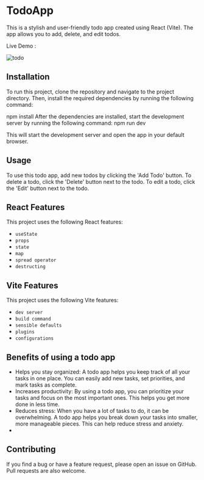# TodoApp

This is a stylish and user-friendly todo app created using React (Vite). The app allows you to add, delete, and edit todos. 

Live Demo : 

![todo](https://github.com/SumeshSudhi/TodoApp/assets/155970384/5a5b91b6-3dcc-4088-b7a6-ba7456aaafc7)

## Installation

To run this project, clone the repository and navigate to the project directory. Then, install the required dependencies by running the following command:

npm install
After the dependencies are installed, start the development server by running the following command:
npm run dev

This will start the development server and open the app in your default browser.

## Usage

To use this todo app, add new todos by clicking the 'Add Todo' button. To delete a todo, click the 'Delete' button next to the todo. To edit a todo, click the 'Edit' button next to the todo.

## React Features

This project uses the following React features:

- `useState`
- `props`
- `state`
- `map`
- `spread operator`
- `destructing`

## Vite Features

This project uses the following Vite features:

- `dev server`
- `build command`
- `sensible defaults`
- `plugins`
- `configurations`
 
## Benefits of using a todo app 
- Helps you stay organized: A todo app helps you keep track of all your tasks in one place. You can easily add new tasks, set priorities, and mark tasks as complete.
- Increases productivity: By using a todo app, you can prioritize your tasks and focus on the most important ones. This helps you get more done in less time.
- Reduces stress: When you have a lot of tasks to do, it can be overwhelming. A todo app helps you break down your tasks into smaller, more manageable pieces. This can help reduce stress and anxiety.
- 
## Contributing

If you find a bug or have a feature request, please open an issue on GitHub. Pull requests are also welcome.
